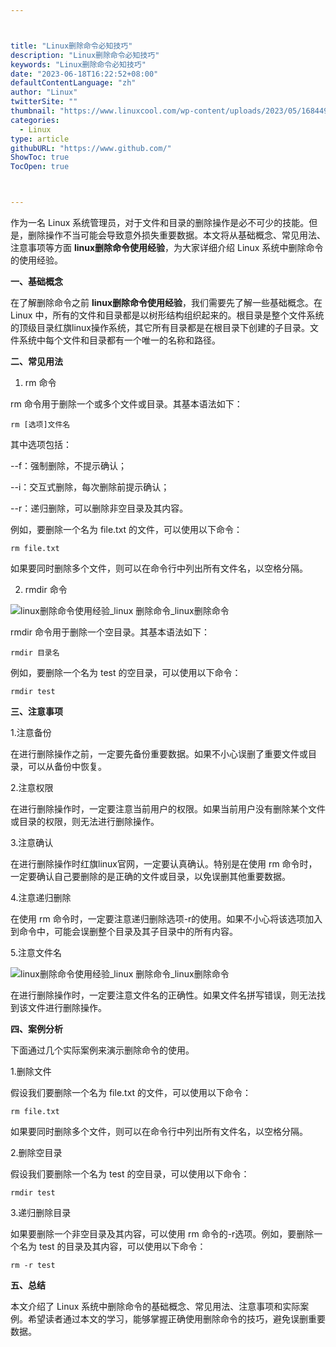 ```yaml
---



title: "Linux删除命令必知技巧"
description: "Linux删除命令必知技巧"
keywords: "Linux删除命令必知技巧"
date: "2023-06-18T16:22:52+08:00"
defaultContentLanguage: "zh"
author: "Linux"
twitterSite: ""
thumbnail: "https://www.linuxcool.com/wp-content/uploads/2023/05/1684498273196_0.jpg"
categories:
  - Linux
type: article
githubURL: "https://www.github.com/"
ShowToc: true
TocOpen: true



---
```


作为一名 Linux 系统管理员，对于文件和目录的删除操作是必不可少的技能。但是，删除操作不当可能会导致意外损失重要数据。本文将从基础概念、常见用法、注意事项等方面 **linux删除命令使用经验**，为大家详细介绍 Linux 系统中删除命令的使用经验。

**一、基础概念**

在了解删除命令之前 **linux删除命令使用经验**，我们需要先了解一些基础概念。在 Linux 中，所有的文件和目录都是以树形结构组织起来的。根目录是整个文件系统的顶级目录红旗linux操作系统，其它所有目录都是在根目录下创建的子目录。文件系统中每个文件和目录都有一个唯一的名称和路径。

**二、常见用法**

1. rm 命令

rm 命令用于删除一个或多个文件或目录。其基本语法如下：

```
rm [选项]文件名
```

其中选项包括：

--f：强制删除，不提示确认；

--i：交互式删除，每次删除前提示确认；

--r：递归删除，可以删除非空目录及其内容。

例如，要删除一个名为 file.txt 的文件，可以使用以下命令：

```
rm file.txt
```

如果要同时删除多个文件，则可以在命令行中列出所有文件名，以空格分隔。

2. rmdir 命令

![linux删除命令使用经验_linux 删除命令_linux删除命令](https://www.linuxcool.com/wp-content/uploads/2023/05/1684498273196_0.jpg)

rmdir 命令用于删除一个空目录。其基本语法如下：

```
rmdir 目录名
```

例如，要删除一个名为 test 的空目录，可以使用以下命令：

```
rmdir test
```

**三、注意事项**

1.注意备份

在进行删除操作之前，一定要先备份重要数据。如果不小心误删了重要文件或目录，可以从备份中恢复。

2.注意权限

在进行删除操作时，一定要注意当前用户的权限。如果当前用户没有删除某个文件或目录的权限，则无法进行删除操作。

3.注意确认

在进行删除操作时红旗linux官网，一定要认真确认。特别是在使用 rm 命令时，一定要确认自己要删除的是正确的文件或目录，以免误删其他重要数据。

4.注意递归删除

在使用 rm 命令时，一定要注意递归删除选项-r的使用。如果不小心将该选项加入到命令中，可能会误删整个目录及其子目录中的所有内容。

5.注意文件名

![linux删除命令使用经验_linux 删除命令_linux删除命令](https://www.linuxcool.com/wp-content/uploads/2023/05/1684498273196_1.jpg)

在进行删除操作时，一定要注意文件名的正确性。如果文件名拼写错误，则无法找到该文件进行删除操作。

**四、案例分析**

下面通过几个实际案例来演示删除命令的使用。

1.删除文件

假设我们要删除一个名为 file.txt 的文件，可以使用以下命令：

```
rm file.txt
```

如果要同时删除多个文件，则可以在命令行中列出所有文件名，以空格分隔。

2.删除空目录

假设我们要删除一个名为 test 的空目录，可以使用以下命令：

```
rmdir test
```

3.递归删除目录

如果要删除一个非空目录及其内容，可以使用 rm 命令的-r选项。例如，要删除一个名为 test 的目录及其内容，可以使用以下命令：

```
rm -r test
```

**五、总结**

本文介绍了 Linux 系统中删除命令的基础概念、常见用法、注意事项和实际案例。希望读者通过本文的学习，能够掌握正确使用删除命令的技巧，避免误删重要数据。